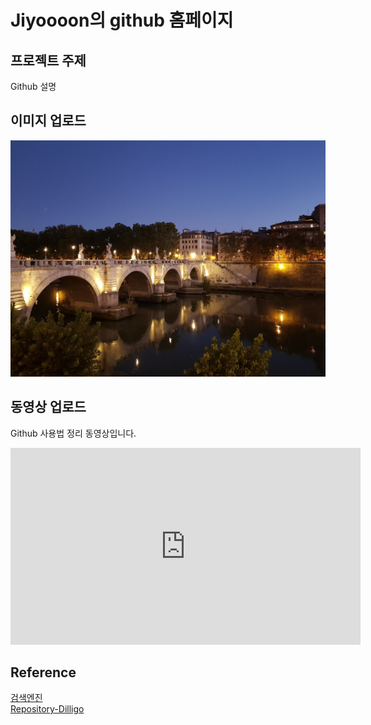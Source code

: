# Jiyoooon의 github 홈페이지
## 프로젝트 주제
Github 설명

## 이미지 업로드
<img src="europe2.jpg" width="560"/><br>

## 동영상 업로드
Github 사용법 정리 동영상입니다.
<iframe width="560" height="315" src="https://www.youtube.com/embed/6MyHdz_MW3Y" frameborder="0" allow="accelerometer; autoplay; clipboard-write; encrypted-media; gyroscope; picture-in-picture" allowfullscreen></iframe>

## Reference
[검색엔진](https://naver.com)<br>
[Repository-Dilligo](https://Jiyoooon.github.io/dolligo)

